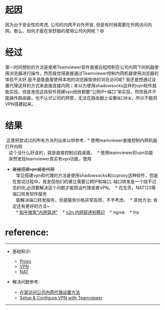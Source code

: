 # 起因
因为出于安全性的考虑, 公司的内网不对外开放, 但是有时候需要在外网访问内网。那么，如何才能在家舒服的使用公司内网呢？:smile: 


# 经过
  第一时间想到的方法是使用Teamviewer软件直接远程控制在公司内网下的机器使用浏览器进行操作。然而我觉得直接通过Teamviewer控制内网机器使用浏览器的体验不太好,是不是能直接使用本地的浏览器愉快的浏览访问呢?
  我还是想通过设置代理这样的方式来直接连接内网；本以为使用shadowsocks这样的vpn软件就能实现，但是发现这些软件搭建vpn统统都要“公网IP+端口”来实现，然而我并不能操作路由器，也不认识公司的网管，无法在路由器上设置`端口转发`，所以不能将VPN搭建起来。 
  
  
# 结果
  这里把尝试过的所有方法列出来以供参考:
  * 使用teamviewer直接控制内网机器打开内网  
    这个没什么好说的，就是直接控制远程桌面。
  * 使用teamviewer的vpn功能  
    突然发现teamviewer其实有vpn功能，使用
  * ~~直接搭建vpn或者代理~~  
    常见搭建vpn和代理的方法是使用shadowsocks和ccproxy这种软件，但是在尝试过程中，我发现他们的建立需要公网IP和端口, 端口转发是一个绕不过去的坎,必须要解决这个问题才能搭设代理或者VPN。
  * 花生壳，NAT123等端口转发软件服务  
    能解决端口转发服务，但是服务价格非常高昂，不予考虑。
  * 其他方法: 肯定还有更好的方法~   
    * [知乎搜索"内网穿透"][知乎搜索"内网穿透"]
    * [n2n 内网穿透折腾记][n2n 内网穿透折腾记]
    * ngrok 
    * frp
  


# reference:  
---
* 基础知识:  
  * [Proxy][Proxy]
  * [VPN][VPN]
  * [NAT][NAT]

* 解决问题参考:   
  * [在家访问公司内网代理设置方法][在家访问公司内网代理设置方法]
  * [Setup & Configure VPN with Teamviewer][Setup & Configure VPN with Teamviewer]


--------------------------------
[NAT]:https://en.wikipedia.org/wiki/Network_address_translation
[Proxy]:https://en.wikipedia.org/wiki/Proxy_server "代理"
[VPN]:https://en.wikipedia.org/wiki/Virtual_private_network


[在家访问公司内网代理设置方法]:https://zhidao.baidu.com/question/540121234.html "TeamViewer和ccproxy"
[Setup & Configure VPN with Teamviewer]:https://www.youtube.com/watch?v=DthTedu0KgI

[知乎搜索"内网穿透"]:https://www.zhihu.com/search?type=content&q=%E7%A9%BF%E9%80%8F%E5%86%85%E7%BD%91
[n2n 内网穿透折腾记]:https://zhuanlan.zhihu.com/p/25344743
